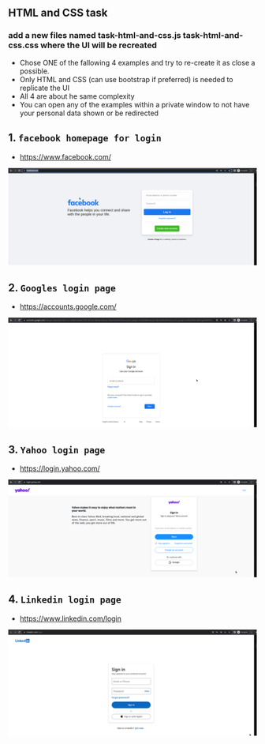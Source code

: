 ## HTML and CSS task
### add a new files named task-html-and-css.js task-html-and-css.css where the UI will be recreated

* Chose ONE of the fallowing 4 examples and try to re-create it as close a possible.
* Only HTML and CSS (can use bootstrap if preferred) is needed to replicate the UI
* All 4 are about he same complexity
* You can open any of the examples within a private window to not have your personal data shown or be redirected

## 1. `facebook homepage for login`
* https://www.facebook.com/

![facebook login](./img/login-facebook.png)

## 2. `Googles login page`
* https://accounts.google.com/

![google login](./img/login-google.png)

## 3. `Yahoo login page`
* https://login.yahoo.com/

![yahoo login](./img/login-yahoo.png)

## 4. `Linkedin login page`
* https://www.linkedin.com/login

![yahoo login](./img/login-linkedin.png)
